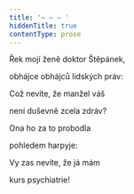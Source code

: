 ```yaml
---
title: '– – – '
hiddenTitle: true
contentType: prose
---
```


Řek mojí ženě doktor Štěpánek,

obhájce obhájců lidských práv:

Což nevíte, že manžel váš

není duševně zcela zdráv?

Ona ho za to probodla

pohledem harpyje:

Vy zas nevíte, že já mám

kurs psychiatrie!
